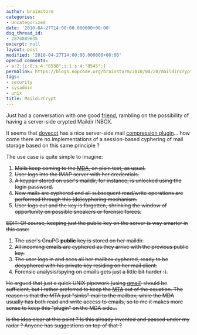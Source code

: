 ```yaml
---
author: brainstorm
categories:
- Uncategorized
date: '2010-04-27T14:00:00.000000+00:00'
dsq_thread_id:
- 2874889635
excerpt: null
layout: post
modified: '2010-04-27T14:00:00.000000+00:00'
openid_comments:
- a:2:{i:0;s:4:"8538";i:1;s:4:"8545";}
permalink: https://blogs.nopcode.org/brainstorm/2010/04/28/maildircrypt/
tags:
- security
- sysadmin
- unix
title: MaildirCrypt
---
```


Just had a conversation with one good [friend][1], rambling on the possibility of having a server-side crypted Maildir INBOX.

It seems that [dovecot][2] has a nice server-side mail [compression plugin][3]... how come there are no implementations of a session-based cyphering of mail storage based on this same principle ?

The use case is quite simple to imagine:

<del datetime="2010-04-28T19:50:58+00:00"> 
  <ol>
    <li>
      <del datetime="2010-04-28T19:57:29+00:00">Mails keep coming to the <acronym title='Mail Delivery Agent'>MDA</acronym>, on plain text, as usual.</del>
    </li>
    <li>
      <del datetime="2010-04-28T19:58:34+00:00">User logs into the IMAP server with her credentials.</del>
    </li>
    <li>
      <del datetime="2010-04-28T19:58:34+00:00">A keypair stored on user's maildir, for instance, is unlocked using the login password.</del>
    </li>
    <li>
      <del datetime="2010-04-28T19:58:34+00:00">New mails are cyphered and all subsequent read/write operations are performed through this (de)cyphering mechanism.</del>
    </li>
    <li>
      <del datetime="2010-04-28T19:58:34+00:00">User logs out and the key is forgotten, shrinking the window of opportunity on possible sneakers or forensic forces.</del>
    </li>
  </ol>



  <p>
    </del>
  </p>



  <p>
    EDIT: Of course, keeping just the public key on the server is way smarter in this case:
  </p>



  <ol>
    <li>
      The user's GnuPG <strong>public</strong> key is stored on her maildir.
    </li>
    <li>
      All incoming emails are cyphered as they arrive with the previous public key.
    </li>
    <li>
      The user logs in and sees all her mailbox cyphered, ready to be decyphered with his private key residing on her mail client.
    </li>
    <li>
      Forensic analysis/spying on emails gets just a little bit harder :).
    </li>
  </ol>



  <p>
    He argued that just a quick UNIX pipework (using <a href="http://cr.yp.to/qmail.html">qmail</a>) should be sufficient, but I rather preferred to keep the <acronym title='Mail Transport Agent'>MTA</acronym> out of the equation. The reason is that the MTA just "sinks" mail to the mailbox, while the MDA usually has both read and write access to emails, so to me it makes more sense to keep this "plugin" on the MDA side...
  </p>



  <p>
    Is the idea clear at this point ? Is this already invented and passed under my radar ? Anyone has suggestions on top of that ?
  </p>

 [1]: http://kung-foo.dhs.org/killabyte/
 [2]: http://dovecot.org/
 [3]: http://wiki.dovecot.org/Plugins/Zlib